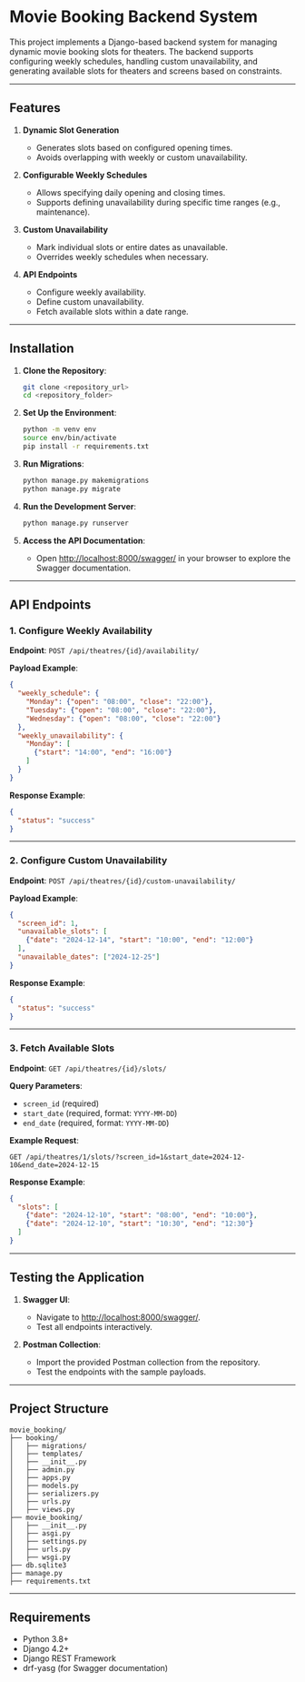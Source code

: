 # Movie Booking Backend System

This project implements a Django-based backend system for managing dynamic movie booking slots for theaters. The backend supports configuring weekly schedules, handling custom unavailability, and generating available slots for theaters and screens based on constraints.

---

## Features

1. **Dynamic Slot Generation**
   - Generates slots based on configured opening times.
   - Avoids overlapping with weekly or custom unavailability.

2. **Configurable Weekly Schedules**
   - Allows specifying daily opening and closing times.
   - Supports defining unavailability during specific time ranges (e.g., maintenance).

3. **Custom Unavailability**
   - Mark individual slots or entire dates as unavailable.
   - Overrides weekly schedules when necessary.

4. **API Endpoints**
   - Configure weekly availability.
   - Define custom unavailability.
   - Fetch available slots within a date range.

---

## Installation

1. **Clone the Repository**:

   ```bash
   git clone <repository_url>
   cd <repository_folder>
   ```

2. **Set Up the Environment**:

   ```bash
   python -m venv env
   source env/bin/activate 
   pip install -r requirements.txt
   ```

3. **Run Migrations**:

   ```bash
   python manage.py makemigrations
   python manage.py migrate
   ```

4. **Run the Development Server**:

   ```bash
   python manage.py runserver
   ```

5. **Access the API Documentation**:

   - Open [http://localhost:8000/swagger/](http://localhost:8000/swagger/) in your browser to explore the Swagger documentation.

---

## API Endpoints

### 1. Configure Weekly Availability

**Endpoint**: `POST /api/theatres/{id}/availability/`

**Payload Example**:
```json
{
  "weekly_schedule": {
    "Monday": {"open": "08:00", "close": "22:00"},
    "Tuesday": {"open": "08:00", "close": "22:00"},
    "Wednesday": {"open": "08:00", "close": "22:00"}
  },
  "weekly_unavailability": {
    "Monday": [
      {"start": "14:00", "end": "16:00"}
    ]
  }
}
```

**Response Example**:
```json
{
  "status": "success"
}
```

---

### 2. Configure Custom Unavailability

**Endpoint**: `POST /api/theatres/{id}/custom-unavailability/`

**Payload Example**:
```json
{
  "screen_id": 1,
  "unavailable_slots": [
    {"date": "2024-12-14", "start": "10:00", "end": "12:00"}
  ],
  "unavailable_dates": ["2024-12-25"]
}
```

**Response Example**:
```json
{
  "status": "success"
}
```

---

### 3. Fetch Available Slots

**Endpoint**: `GET /api/theatres/{id}/slots/`

**Query Parameters**:
- `screen_id` (required)
- `start_date` (required, format: `YYYY-MM-DD`)
- `end_date` (required, format: `YYYY-MM-DD`)

**Example Request**:
```
GET /api/theatres/1/slots/?screen_id=1&start_date=2024-12-10&end_date=2024-12-15
```

**Response Example**:
```json
{
  "slots": [
    {"date": "2024-12-10", "start": "08:00", "end": "10:00"},
    {"date": "2024-12-10", "start": "10:30", "end": "12:30"}
  ]
}
```

---

## Testing the Application

1. **Swagger UI**:
   - Navigate to [http://localhost:8000/swagger/](http://localhost:8000/swagger/).
   - Test all endpoints interactively.

2. **Postman Collection**:
   - Import the provided Postman collection from the repository.
   - Test the endpoints with the sample payloads.

---



## Project Structure

```
movie_booking/
├── booking/
│   ├── migrations/
│   ├── templates/
│   ├── __init__.py
│   ├── admin.py
│   ├── apps.py
│   ├── models.py
│   ├── serializers.py
│   ├── urls.py
│   ├── views.py
├── movie_booking/
│   ├── __init__.py
│   ├── asgi.py
│   ├── settings.py
│   ├── urls.py
│   ├── wsgi.py
├── db.sqlite3
├── manage.py
├── requirements.txt
```

---

## Requirements

- Python 3.8+
- Django 4.2+
- Django REST Framework
- drf-yasg (for Swagger documentation)


